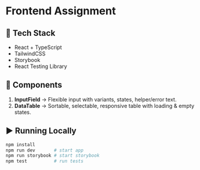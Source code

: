 # Frontend Assignment

## 🚀 Tech Stack
- React + TypeScript
- TailwindCSS
- Storybook
- React Testing Library

## 📂 Components
1. **InputField** → Flexible input with variants, states, helper/error text.
2. **DataTable** → Sortable, selectable, responsive table with loading & empty states.

## ▶️ Running Locally
```bash
npm install
npm run dev       # start app
npm run storybook # start storybook
npm test          # run tests

